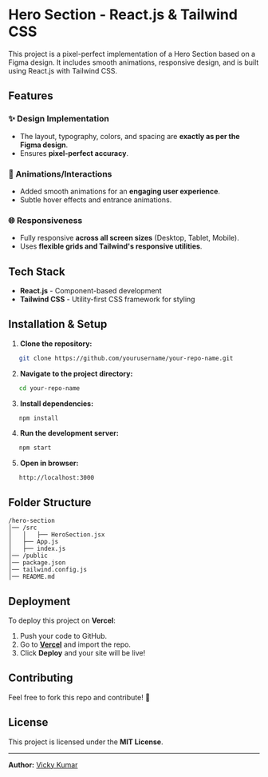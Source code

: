 # Hero Section - React.js & Tailwind CSS

This project is a pixel-perfect implementation of a Hero Section based on a Figma design. It includes smooth animations, responsive design, and is built using React.js with Tailwind CSS.

## Features

### ✨ Design Implementation
- The layout, typography, colors, and spacing are **exactly as per the Figma design**.
- Ensures **pixel-perfect accuracy**.

### 🌟 Animations/Interactions
- Added smooth animations for an **engaging user experience**.
- Subtle hover effects and entrance animations.

### 🌐 Responsiveness
- Fully responsive **across all screen sizes** (Desktop, Tablet, Mobile).
- Uses **flexible grids and Tailwind's responsive utilities**.

## Tech Stack
- **React.js** - Component-based development
- **Tailwind CSS** - Utility-first CSS framework for styling

## Installation & Setup

1. **Clone the repository:**
```sh
   git clone https://github.com/yourusername/your-repo-name.git
```

2. **Navigate to the project directory:**
```sh
   cd your-repo-name
```

3. **Install dependencies:**
```sh
   npm install
```

4. **Run the development server:**
```sh
   npm start
```

5. **Open in browser:**
```
   http://localhost:3000
```

## Folder Structure
```
/hero-section
│── /src
│   │   ├── HeroSection.jsx
│   ├── App.js
│   ├── index.js
│── /public
│── package.json
│── tailwind.config.js
│── README.md
```

## Deployment
To deploy this project on **Vercel**:
1. Push your code to GitHub.
2. Go to **[Vercel](https://vercel.com/)** and import the repo.
3. Click **Deploy** and your site will be live!

## Contributing
Feel free to fork this repo and contribute! 🚀

## License
This project is licensed under the **MIT License**.

---

**Author:** [Vicky Kumar](https://github.com/vickykr115)

